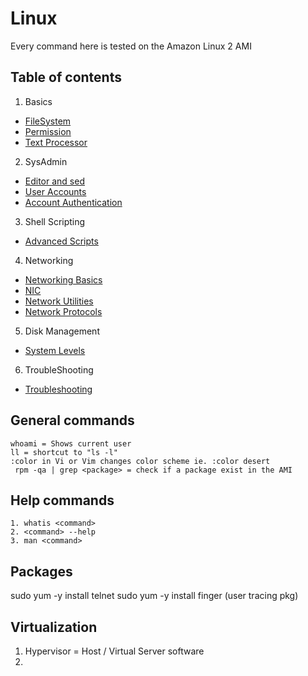 # Linux
Every command here is tested on the Amazon Linux 2 AMI 

## Table of contents
1. Basics
- [FileSystem](1.basics/0.FileSystem.md)
- [Permission](1.basics/1.Permission.md)
- [Text Processor](1.basics/2.Text.md)
2. SysAdmin  
- [Editor and sed](2.sysadmin/0.File-Editors.md)
- [User Accounts](2.sysadmin/1.UserAccounts.md)
- [Account Authentication](2.sysadmin/2.AccountAuthentication.md)
3. Shell Scripting
- [Advanced Scripts](3.shell-scripting/1.if-statements.md)
4. Networking
- [Networking Basics](4.networking/0.network-basics.md)
- [NIC](4.networking/1.NIC.md)
- [Network Utilities](4.networking/2.NetworkUtilities.md)
- [Network Protocols](4.networking/3.FileTransferProtocols.md)
5. Disk Management
- [System Levels](5.disk-management/0.SystemLevel.md)
6. TroubleShooting
- [Troubleshooting](6.troubleshooting/0.basics.md)

## General commands
```
whoami = Shows current user
ll = shortcut to "ls -l"
:color in Vi or Vim changes color scheme ie. :color desert
 rpm -qa | grep <package> = check if a package exist in the AMI
```

## Help commands
```
1. whatis <command>
2. <command> --help 
3. man <command>
```

## Packages
sudo yum -y install telnet
sudo yum -y install finger (user tracing pkg)

## Virtualization
1. Hypervisor = Host / Virtual Server software
2. 